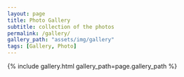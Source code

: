 ```yaml
---
layout: page
title: Photo Gallery
subtitle: collection of the photos
permalink: /gallery/
gallery_path: "assets/img/gallery"
tags: [Gallery, Photo]
---
```


{% include gallery.html gallery_path=page.gallery_path %}